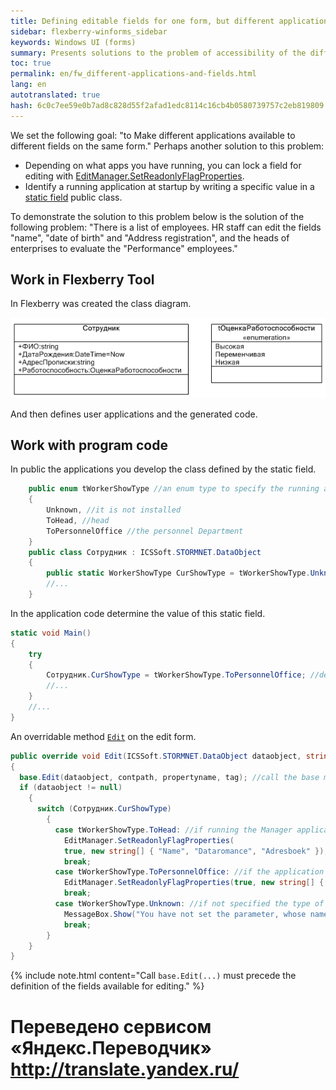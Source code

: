 ```yaml
--- 
title: Defining editable fields for one form, but different applications 
sidebar: flexberry-winforms_sidebar 
keywords: Windows UI (forms) 
summary: Presents solutions to the problem of accessibility of the different fields for the same forms in different applications, detailed example with step by step explanation 
toc: true 
permalink: en/fw_different-applications-and-fields.html 
lang: en 
autotranslated: true 
hash: 6c0c7ee59e0b7ad8c828d55f2afad1edc8114c16cb4b0580739757c2eb819809 
--- 
```


We set the following goal: "to Make different applications available to different fields on the same form." 
Perhaps another solution to this problem: 

* Depending on what apps you have running, you can lock a field for editing with [EditManager.SetReadonlyFlagProperties](fw_editmanager.html). 
* Identify a running application at startup by writing a specific value in a [static field](http://msdn.microsoft.com/library/98f28cdx.aspx) public class. 

To demonstrate the solution to this problem below is the solution of the following problem: "There is a list of employees. HR staff can edit the fields "name", "date of birth" and "Address registration", and the heads of enterprises to evaluate the "Performance" employees." 

## Work in Flexberry Tool 

In Flexberry was created the class diagram. 

![Class diagram](/images/pages/products/flexberry-winforms/desktop/class-diagram_-workers.jpg) 

And then defines user applications and the generated code. 

## Work with program code 

In public the applications you develop the class defined by the static field. 

```csharp
    public enum tWorkerShowType //an enum type to specify the running application 
    {
        Unknown, //it is not installed 
        ToHead, //head 
        ToPersonnelOffice //the personnel Department 
    }
    public class Сотрудник : ICSSoft.STORMNET.DataObject
    {
        public static WorkerShowType CurShowType = tWorkerShowType.Unknown; //static box to specify the running application 
        //... 
    }
``` 

In the application code determine the value of this static field. 

```csharp
static void Main()
{
    try
    {
        Сотрудник.CurShowType = tWorkerShowType.ToPersonnelOffice; //define the value of a static field 
        //... 
    }
    //... 
}
``` 

An overridable method [`Edit`](fw_form-interaction.html) on the edit form. 

```csharp
public override void Edit(ICSSoft.STORMNET.DataObject dataobject, string contpath, string propertyname, object tag)
{
  base.Edit(dataobject, contpath, propertyname, tag); //call the base method 
  if (dataobject != null)
    {
      switch (Сотрудник.CurShowType)
        {
          case tWorkerShowType.ToHead: //if running the Manager application 
            EditManager.SetReadonlyFlagProperties(
            true, new string[] { "Name", "Dataromance", "Adresboek" });
            break;
          case tWorkerShowType.ToPersonnelOffice: //if the application is running the personnel Department. 
            EditManager.SetReadonlyFlagProperties(true, new string[] { "Performance" });
            break;
          case tWorkerShowType.Unknown: //if not specified the type of application 
            MessageBox.Show("You have not set the parameter, whose name was running form.");
            break;
        }
    }
}
``` 

{% include note.html content="Call `base.Edit(...)` must precede the definition of the fields available for editing." %} 



 # Переведено сервисом «Яндекс.Переводчик» http://translate.yandex.ru/